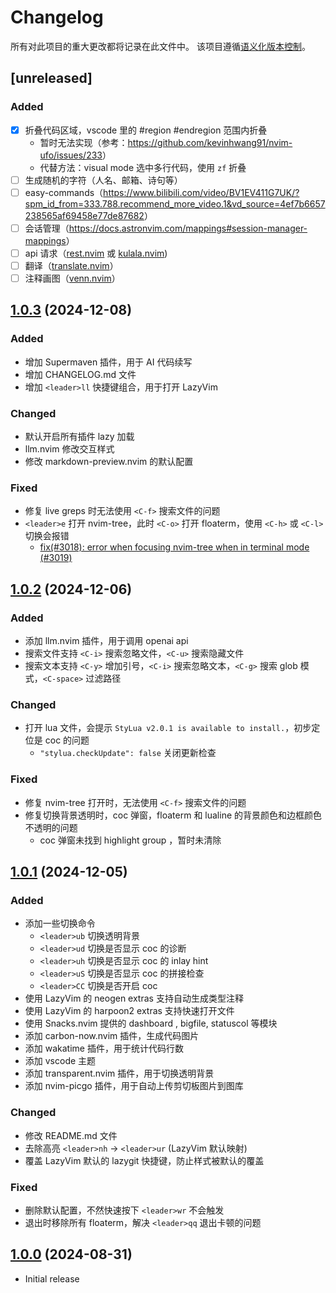# Changelog

所有对此项目的重大更改都将记录在此文件中。
该项目遵循[语义化版本控制](https://semver.org/spec/v2.0.0.html)。

## [unreleased]

### Added

- [x] 折叠代码区域，vscode 里的 #region #endregion 范围内折叠
  - 暂时无法实现（参考：<https://github.com/kevinhwang91/nvim-ufo/issues/233>）
  - 代替方法：visual mode 选中多行代码，使用 `zf` 折叠
- [ ] 生成随机的字符（人名、邮箱、诗句等）
- [ ] easy-commands（<https://www.bilibili.com/video/BV1EV411G7UK/?spm_id_from=333.788.recommend_more_video.1&vd_source=4ef7b6657238565af69458e77de87682>）
- [ ] 会话管理（<https://docs.astronvim.com/mappings#session-manager-mappings>）
- [ ] api 请求（[rest.nvim](https://github.com/rest-nvim/rest.nvim) 或 [kulala.nvim](https://github.com/mistweaverco/kulala.nvim))
- [ ] 翻译（[translate.nvim](https://github.com/uga-rosa/translate.nvim)）
- [ ] 注释画图（[venn.nvim](https://github.com/jbyuki/venn.nvim)）

## [1.0.3](https://github.com/shy-robin/shy-nvim/compare/v1.0.2...v1.0.3) (2024-12-08)

### Added

- 增加 Supermaven 插件，用于 AI 代码续写
- 增加 CHANGELOG.md 文件
- 增加 `<leader>ll` 快捷键组合，用于打开 LazyVim

### Changed

- 默认开启所有插件 lazy 加载
- llm.nvim 修改交互样式
- 修改 markdown-preview.nvim 的默认配置

### Fixed

- 修复 live greps 时无法使用 `<C-f>` 搜索文件的问题
- `<leader>e` 打开 nvim-tree，此时 `<C-o>` 打开 floaterm，使用 `<C-h>` 或 `<C-l>` 切换会报错
  - [fix(#3018): error when focusing nvim-tree when in terminal mode (#3019)](https://github.com/nvim-tree/nvim-tree.lua/commit/db8d7ac1f524fc6f808764b29fa695c51e014aa6)

## [1.0.2](https://github.com/shy-robin/shy-nvim/compare/v1.0.1...v1.0.2) (2024-12-06)

### Added

- 添加 llm.nvim 插件，用于调用 openai api
- 搜索文件支持 `<C-i>` 搜索忽略文件，`<C-u>` 搜索隐藏文件
- 搜索文本支持 `<C-y>` 增加引号，`<C-i>` 搜索忽略文本，`<C-g>` 搜索 glob 模式，`<C-space>` 过滤路径

### Changed

- 打开 lua 文件，会提示 `StyLua v2.0.1 is available to install.`，初步定位是 coc 的问题
  - `"stylua.checkUpdate": false` 关闭更新检查

### Fixed

- 修复 nvim-tree 打开时，无法使用 `<C-f>` 搜索文件的问题
- 修复切换背景透明时，coc 弹窗，floaterm 和 lualine 的背景颜色和边框颜色不透明的问题
  - coc 弹窗未找到 highlight group ，暂时未清除

## [1.0.1](https://github.com/shy-robin/shy-nvim/compare/v1.0.0...v1.0.1) (2024-12-05)

### Added

- 添加一些切换命令
  - `<leader>ub` 切换透明背景
  - `<leader>ud` 切换是否显示 coc 的诊断
  - `<leader>uh` 切换是否显示 coc 的 inlay hint
  - `<leader>uS` 切换是否显示 coc 的拼接检查
  - `<leader>CC` 切换是否开启 coc
- 使用 LazyVim 的 neogen extras 支持自动生成类型注释
- 使用 LazyVim 的 harpoon2 extras 支持快速打开文件
- 使用 Snacks.nvim 提供的 dashboard , bigfile, statuscol 等模块
- 添加 carbon-now.nvim 插件，生成代码图片
- 添加 wakatime 插件，用于统计代码行数
- 添加 vscode 主题
- 添加 transparent.nvim 插件，用于切换透明背景
- 添加 nvim-picgo 插件，用于自动上传剪切板图片到图库

### Changed

- 修改 README.md 文件
- 去除高亮 `<leader>nh` → `<leader>ur` (LazyVim 默认映射)
- 覆盖 LazyVim 默认的 lazygit 快捷键，防止样式被默认的覆盖

### Fixed

- 删除默认配置，不然快速按下 `<leader>wr` 不会触发
- 退出时移除所有 floaterm，解决 `<leader>qq` 退出卡顿的问题

## [1.0.0](https://github.com/shy-robin/shy-nvim/releases/tag/v1.0.0) (2024-08-31)

- Initial release
